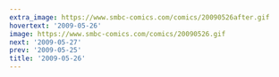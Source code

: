 ```yaml
---
extra_image: https://www.smbc-comics.com/comics/20090526after.gif
hovertext: '2009-05-26'
image: https://www.smbc-comics.com/comics/20090526.gif
next: '2009-05-27'
prev: '2009-05-25'
title: '2009-05-26'
---
```

